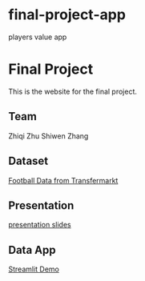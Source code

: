 # final-project-app
 players value app

# Final Project
This is the website for the final project.

## Team

Zhiqi Zhu   Shiwen Zhang

## Dataset

[Football Data from Transfermarkt](https://www.kaggle.com/datasets/davidcariboo/player-scores?select=players.csv)

## Presentation

[presentation slides](team-56.pptx)

## Data App

[Streamlit Demo](https://2772485288-final-project-app-app-soccerplayers-values-tyrk31.streamlitapp.com/)
